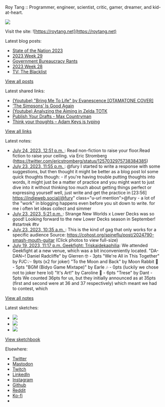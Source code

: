Roy Tang :: Programmer, engineer, scientist, critic, gamer, dreamer, and kid-at-heart.

![](https://roytang.net/static/img/profile.jpg)

Visit the site: ![https://roytang.net](https://roytang.net)

Latest blog posts:

- [State of the Nation 2023](https://roytang.net/2023/07/sona2023/)
- [2023 Week 29](https://roytang.net/2023/07/2023-week-29/)
- [Government Bureaucracy Rants](https://roytang.net/2023/07/bureaucracy/)
- [2023 Week 28](https://roytang.net/2023/07/2023-week-28/)
- [TV: The Blacklist](https://roytang.net/2023/07/the-blacklist/)

[View all posts](https://roytang.net/blog)

Latest shared links:

- [(Youtube) &quot;Bring Me To Life&quot; by Evanescence [OTAMATONE COVER]](https://roytang.net/2023/07/0285f90fb93bb21773c0199ac5d21ecb/)
- [‘The Simpsons’ Is Good Again](https://roytang.net/2023/07/ee1c21678ac675e55358a155d6b2fe59/)
- [(Youtube) Analyzing the Aiming in Zelda TOTK](https://roytang.net/2023/07/9a13144c5c5ca378f3f656c0cc57b127/)
- [Publish Your Drafts - Max Countryman](https://roytang.net/2023/07/00ce5783cc96181c57b5419018bb379e/)
- [Think your thoughts – Adam Keys is typing](https://roytang.net/2023/07/9edeed81b87918c8883e71494a27e0fd/)

[View all links](https://roytang.net/links)

Latest notes:

- [July 24, 2023, 12:51 p.m. ](https://roytang.net/2023/07/110767260944923128/): Read non-fiction to raise your floor.Read fiction to raise your ceiling. via Eric Stromberg (https://twitter.com/ericstromberg/status/1257032975738384385)
- [July 23, 2023, 11:55 p.m. ](https://roytang.net/2023/07/110764212717451306/): @fury I started to write a response with some suggestions, but then thought it might be better as a blog post lol some quick thoughts though: - if you&#x27;re having trouble putting thoughts into words, it might just be a matter of practice and you might want to just dive into it without thinking too much about getting things perfect or expressing yourself well, just write and get the practice in [23:56] https://indieweb.social/@fury&quot; class=&quot;u-url mention&quot;&gt;@fury - a lot of the &quot;work&quot; in blogging happens even before you sit down to write. for me i often let ideas collect and simmer
- [July 23, 2023, 5:21 p.m. ](https://roytang.net/2023/07/110762663445495965/): Strange New Worlds x Lower Decks was so good! Looking forward to the new Lower Decks season in September! #startrek #tv
- [July 23, 2023, 10:35 a.m. ](https://roytang.net/2023/07/110761066505940925/): This is the kind of gag that only works for a specific audience Source: https://cohost.org/spineflu/post/2024790-smash-mouth-guitar (Click photos to view full-size)
- [July 19, 2023, 11:17 p.m. Geekfight: Triskaidekaphilia](https://roytang.net/2023/07/geekfight-triskaidekaphilia/): We attended Geekfight at a new venue, which was a bit inconveniently located. &quot;DA-DAN~! Daniel Radcliffe&quot; by Glerren 🤓 - 3pts &quot;We&#x27;re All in This Together&quot; by PJC💡- 9pts (x2 for joker) &quot;To the Moon and Back&quot; by Moon Rabbit 🌙 - 5pts &quot;BGM (Bidyo Game Mixtape)&quot; by Earle 🎶 - 0pts (luckily we chose not to joker here lol) &quot;It&#x27;s Art!&quot; by Caroline 🎨 - 6pts &quot;Trese&quot; by Dant - 5pts We counted 36pts for us, but they initially announced as at 35pts (first and second were at 36 and 37 respectively) which meant we had to contest, which

[View all notes](https://roytang.net/notes)

Latest sketches:


- ![](https://roytang.net/media/cache/a6/91/a691e8e5ea3ce73099ba719c9d195dca.jpg)
- ![](https://roytang.net/media/cache/6a/6a/6a6a50c5debd7b0864f953d27d218c9f.jpg)
- ![](https://roytang.net/media/cache/7a/d4/7ad4e6def8147d6f83590eb62ebf33e6.jpg)

[View sketchbook](https://roytang.net/albums/sketchbook)


Elsewhere:

- [Twitter](https://twitter.com/roytang)
- [Mastodon](https://indieweb.social/@roytang)
- [Twitch](https://twitch.tv/twitchyroy)
- [LinkedIn](https://www.linkedin.com/in/roytang)
- [Instagram](https://instagram.com/roytang0400)
- [Github](https://github.com/roytang)
- [Reddit](https://reddit.com/u/hungryroy)
- [Ko-fi](https://ko-fi.com/roytang)
- [](mailto:hello@roytang.net)